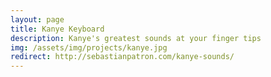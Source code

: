 ```yaml
---
layout: page
title: Kanye Keyboard
description: Kanye's greatest sounds at your finger tips
img: /assets/img/projects/kanye.jpg
redirect: http://sebastianpatron.com/kanye-sounds/
---
```

